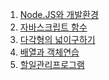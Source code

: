 1. [Node.JS와 개발환경](https://github.com/kowoohyuk/codesquad-pre/tree/1)
2. [자바스크립트 함수]()
3. [다각형의 넓이구하기]()
4. [배열과 객체연습]()
5. [할일관리프로그램]()
